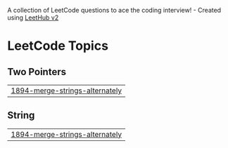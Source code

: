 A collection of LeetCode questions to ace the coding interview! - Created using [LeetHub v2](https://github.com/arunbhardwaj/LeetHub-2.0)
<!---LeetCode Topics Start-->
# LeetCode Topics
## Two Pointers
|  |
| ------- |
| [1894-merge-strings-alternately](https://github.com/Mathancodes10/Leet-Code-Problems/tree/master/1894-merge-strings-alternately) |
## String
|  |
| ------- |
| [1894-merge-strings-alternately](https://github.com/Mathancodes10/Leet-Code-Problems/tree/master/1894-merge-strings-alternately) |
<!---LeetCode Topics End-->